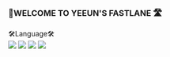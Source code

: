 ### 👻WELCOME TO YEEUN'S FASTLANE 🛣


🛠Language🛠️ <br>
<img src="https://img.shields.io/badge/Java-007396?style=flat-square&logo=Java&logoColor=white"/>
<img src="https://img.shields.io/badge/HTML5-DE4B25?style=flat-square&logo=HTML5&logoColor=white"/>
<img src="https://img.shields.io/badge/css-3594CF?style=flat-square&logo=CSS3&logoColor=white"/>
<img src="https://img.shields.io/badge/JavaScript-F0D933?style=flat-square&logo=JavaScript&logoColor=white"/>


